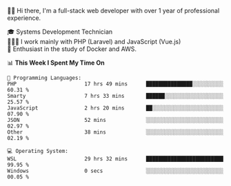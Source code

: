 🧑🏻 Hi there, I'm a full-stack web developer with over 1 year of professional experience.

🎓 Systems Development Technician<br/>
🧑🏻‍💻 I work mainly with PHP (Laravel) and JavaScript (Vue.js)<br/>
📘 Enthusiast in the study of Docker and AWS.<br/>

<!--START_SECTION:waka-->
📊 **This Week I Spent My Time On** 

```text
💬 Programming Languages: 
PHP                      17 hrs 49 mins      ███████████████░░░░░░░░░░   60.31 % 
Smarty                   7 hrs 33 mins       ██████░░░░░░░░░░░░░░░░░░░   25.57 % 
JavaScript               2 hrs 20 mins       ██░░░░░░░░░░░░░░░░░░░░░░░   07.90 % 
JSON                     52 mins             ░░░░░░░░░░░░░░░░░░░░░░░░░   02.97 % 
Other                    38 mins             ░░░░░░░░░░░░░░░░░░░░░░░░░   02.19 % 

💻 Operating System: 
WSL                      29 hrs 32 mins      █████████████████████████   99.95 % 
Windows                  0 secs              ░░░░░░░░░░░░░░░░░░░░░░░░░   00.05 % 

```


<!--END_SECTION:waka-->
